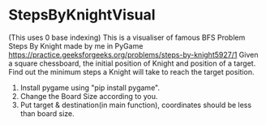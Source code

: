 # StepsByKnightVisual
(This uses 0 base indexing)
This is a visualiser of famous BFS Problem Steps By Knight made by me in PyGame
https://practice.geeksforgeeks.org/problems/steps-by-knight5927/1
Given a square chessboard, the initial position of Knight and position of a target. Find out the minimum steps a Knight will take to reach the target position.
1) Install pygame using "pip install pygame".
2) Change the Board Size according to you.
3) Put target & destination(in main function), coordinates should be less than board size. 